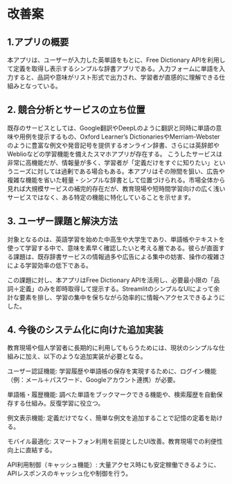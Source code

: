 # 改善案

## 1.アプリの概要

本アプリは、ユーザーが入力した英単語をもとに、Free Dictionary APIを利用して定義を取得し表示するシンプルな辞書アプリである。入力フォームに単語を入力すると、品詞や意味がリスト形式で出力され、学習者が直感的に理解できる仕組みとなっている。



## 2. 競合分析とサービスの立ち位置

既存のサービスとしては、Google翻訳やDeepLのように翻訳と同時に単語の意味や用例を提示するもの、Oxford Learner’s DictionariesやMerriam-Websterのように豊富な例文や発音記号を提供するオンライン辞書、さらには英辞郎やWeblioなどの学習機能を備えたスマホアプリが存在する。
こうしたサービスは非常に高機能だが、情報量が多く、学習者が「定義だけをすぐに知りたい」というニーズに対しては過剰である場合もある。本アプリはその隙間を狙い、広告や複雑な機能を省いた軽量・シンプルな辞書として位置づけられる。市場全体から見れば大規模サービスの補完的存在だが、教育現場や短時間学習向けの広く浅いサービスではなく、ある特定の機能に特化していることを示せます。

## 3. ユーザー課題と解決方法

対象となるのは、英語学習を始めた中高生や大学生であり、単語帳やテキストを使って学習する中で、意味を素早く確認したいと考える層である。彼らが直面する課題は、既存辞書サービスの情報過多や広告による集中の妨害、操作の複雑さによる学習効率の低下である。

この課題に対し、本アプリはFree Dictionary APIを活用し、必要最小限の「品詞＋定義」のみを即時取得して提示する。StreamlitのシンプルなUIによって余計な要素を排し、学習の集中を保ちながら効率的に情報へアクセスできるようにした。

## 4. 今後のシステム化に向けた追加実装

教育現場や個人学習者に長期的に利用してもらうためには、現状のシンプルな仕組みに加え、以下のような追加実装が必要となる。



ユーザー認証機能:
学習履歴や単語帳の保存を実現するために、ログイン機能（例：メール＋パスワード、Googleアカウント連携）が必要。


単語帳・履歴機能:
調べた単語をブックマークできる機能や、検索履歴を自動保存する仕組み。反復学習に役立つ。


例文表示機能:
定義だけでなく、簡単な例文を追加することで記憶の定着を助ける。


モバイル最適化:
スマートフォン利用を前提としたUI改善。教育現場での利便性向上に直結する。


API利用制御（キャッシュ機能）:
大量アクセス時にも安定稼働できるように、APIレスポンスのキャッシュ化や制御を行う。
